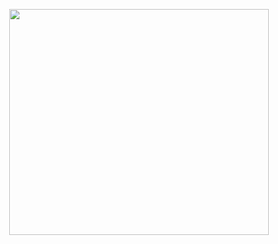 

<p align="center">
  <img width="460" height="400" src="https://i.pinimg.com/736x/cc/9e/d3/cc9ed3e7b2546f2976aa937b40116579.jpg">

</p>
